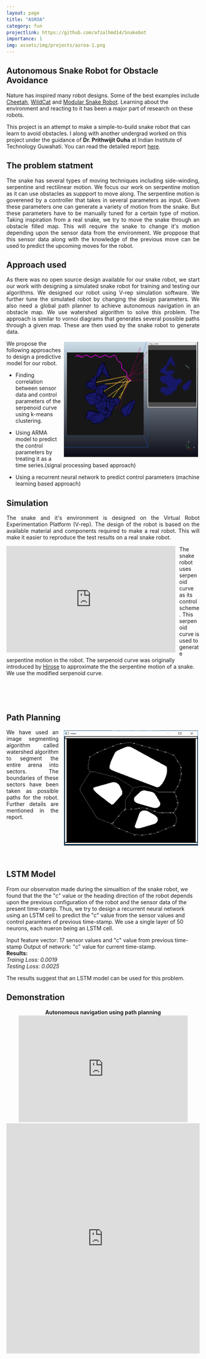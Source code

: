 ```yaml
---
layout: page
title: "ASROA"
category: fun
projectlink: https://github.com/afzalhmd14/Snakebot
importance: 1
img: assets/img/projects/asroa-1.png
---
```

## Autonomous Snake Robot for Obstacle Avoidance

Nature has inspired many robot designs. Some of the best examples include [Cheetah](http://news.mit.edu/2015/cheetah-robot-lands-running-jump-0529), [WildCat](https://www.bostondynamics.com/wildcat) and [Modular Snake Robot](http://biorobotics.ri.cmu.edu/projects/modsnake/). Learning about the environment and reacting to it has been a major part of research on these robots. 

This project is an attempt to make a simple-to-build snake robot that can learn to avoid obstacles. I along with another undergrad worked on this project under the guidance of __Dr. Prithwijit Guha__ at Indian Institute of Technology Guwahati. You can read the detailed report <a href="#pdf">here</a>.															

## The problem statment
<p style='text-align: justify;'>
	The snake has several types of moving techniques including side-winding, serpentine and rectilinear motion. We focus our work on serpentine motion as it can use obstacles as suppport to move along. The serpentine motion is goverened by a controller that takes in several parameters as input. Given these parameters one can generate a variety of motion from the snake. But these parameters have to be manually tuned for a certain type of motion. Taking inspiration from a real snake, we try to move the snake through an obstacle filled map. This will require the snake to change it's motion depending upon the sensor data from the environment. We proppose that this sensor data along with the knowledge of the previous move can be used to predict the upcoming moves for the robot. 
</p>


## Approach used
<p style='text-align: justify;'>
	As there was no open source design available for our snake robot, we start our work with designing a simulated snake robot for training and testing our algorithms. We designed our robot using V-rep simulation software. We further tune the simulated robot by changing the design parameters. 
	We also need a global path planner to achieve autonomous navigation in an obstacle map. We use watershed algorithm to solve this problem. The approach is similar to vornoi diagrams that generates several possible paths through a given map. These are then used by the snake robot to generate data.
</p>

<img src="/assets/img/projects/asroa-2.png" style="float:right;width:350px;height:300px;border-color: white" border="4"/>   

We propose the following approaches to design a predictive model for our robot. 

* Finding correlation between sensor data and control parameters of the serpenoid curve using k-means clustering.

* Using ARMA model to predict the control parameters by treating it as a time series.(signal processing based approach)

* Using a recurrent neural network to predict control parameters (machine learning based approach)
	
## Simulation 
<p style='text-align: justify;'>
	The snake and it's environment is designed on the Virtual Robot Experimentation Platform (V-rep). The design of the robot is based on the available material and components required to make a real robot. This will make it easier to reproduce the test results on a real snake robot. 
	<div style="float:left;margin:0 10px 5px 0;">
		<iframe width="441" height="278" src="https://www.youtube.com/embed/-zKmTJUTa3k" frameborder="0" allow="autoplay; encrypted-media" allowfullscreen>
		</iframe>
	</div>
The snake robot uses serpenoid curve as its control scheme. This serpenoid curve is used to generate serpentine motion in the robot. The serpenoid curve was originally introduced by <a href ="https://dl.acm.org/citation.cfm?id=562623">Hirose</a> to approximate the the serpentine motion of a snake. We use the modified serpenoid curve.
</p>
<br/>
<br/>
<br/>

## Path Planning  
<p style='text-align: justify;'>
	<img src="/assets/img/projects/asroa-3.png" style="float:right;width:350px;height:300px;border-color: white;margin:0 0 0 10px;" border="4"/>  
	We have used an image segmenting algorithm called watershed algorithm to segment the entire arena into sectors. The boundaries of these sectors have been taken as possible paths for the robot. Further details are mentioned in the report.

</p>
<br/>
<br/>
<br/>
<br/>
<br/>

## LSTM Model

From our observaton made during the simualtion of the snake robot, we found that the the "c" value or the heading direction of the robot depends upon the previous configuration of the robot and the sensor data of the present time-stamp. Thus, we try to design a recurrent neural network using an LSTM cell to predict the "c" value from the sensor values and control paramters of previous time-stamp. We use a single layer of 50 neurons, each nueron being an LSTM cell. 

Input feature vector: 17 sensor values and "c" value from previous time-stamp 
Output of network: "c" value for current time-stamp.  
**Results:**  
_Trainig Loss: 0.0019_  
_Testing Loss: 0.0025_

The results suggest that an LSTM model can be used for this problem. 

## Demonstration

<div class="imgcap">
<div align="middle">
<div class="thecap" align="middle" ><b>Autonomous navigation using path planning</b> </div>
<iframe width="441" height="278" src="https://www.youtube.com/embed/W7V0BaGdjgE" frameborder="0" allow="autoplay; encrypted-media" allowfullscreen></iframe>
</div>

<div id="pdf">
<iframe class="scribd_iframe_embed" title="asroa" src="https://www.scribd.com/embeds/385489123/content?start_page=1&view_mode=scroll&access_key=key-pd7T40nAx8ISK9CaSAvZ&show_recommendations=true" data-auto-height="false" data-aspect-ratio="0.7068965517241379" scrolling="no" id="doc_57066" width="100%" height="600" frameborder="0"></iframe>
</div>
